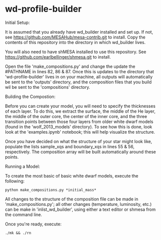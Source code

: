 # wd-profile-builder


Initial Setup:

It is assumed that you already have wd_builder installed and set up. If not, see https://github.com/MESAHub/mesa-contrib.git to install. 
Copy the contents of this repository into the directory in which wd_builder lives.

You will also need to have shMESA installed to use this repository. See https://github.com/earlbellinger/shmesa.git to install. 

Open the file 'make_compositions.py' and change the update the #PATHNAME in lines 82, 86 & 87. Once
this is updates to the directory that 'wd-profile-builder' lives in on your machine, all outputs will
automatically be sent to the 'outputs' directory, and the composition files that you build wil be sent to 
the 'compositions' directory.


Building the Compostion:

Before you can create your model, you will need to specify the thicknesses of each layer. To do this, we extract 
the surface, the middle of the He layer, the middle of the outer core, the center of the inner core, and the three transition
points between those four layers from older white dwarf models (found in the 'wolf_2013_models' directory). To see how this is done, look 
look at the 'examples.ipynb' notebook; this will help visualize the structure. 

Once you have decided on what the structure of your star might look like, populate the lists sample_xqs and boundary_xqs in 
lines 55 & 56, respectively. The composition array will be built automatically around these points. 



Running a Model:

To create the most basic of basic white dwarf models, execute the following:

    python make_compositions.py *initial_mass*

All changes to the structure of the composition file can be made in 'make_compositions.py'; all other changes (temperature, luminosity, etc.)
can be make in 'inlist_wd_builder', using either a text editor or shmesa from the command line. 


Once you're ready, execute:

    ./mk && ./rn
